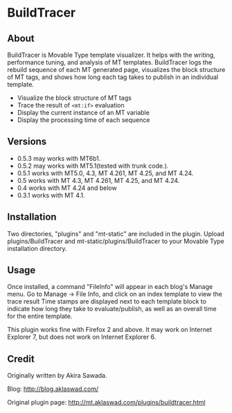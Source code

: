 # BuildTracer

## About

BuildTracer is Movable Type template visualizer. It helps with the writing,
performance tuning, and analysis of MT templates. BuildTracer logs the rebuild
sequence of each MT generated page, visualizes the block structure of MT tags,
and shows how long each tag takes to publish in an individual template.

 * Visualize the block structure of MT tags
 * Trace the result of `<mt:if>` evaluation
 * Display the current instance of an MT variable
 * Display the processing time of each sequence

## Versions

 * 0.5.3 may works with MT6b1.
 * 0.5.2 may works with MT5.1(tested with trunk code.).
 * 0.5.1 works with MT5.0, 4.3, MT 4.261, MT 4.25, and MT 4.24.
 * 0.5 works with MT 4.3, MT 4.261, MT 4.25, and MT 4.24.
 * 0.4 works with MT 4.24 and below
 * 0.3.1 works with MT 4.1.

## Installation

Two directories, "plugins" and "mt-static" are included in the plugin. Upload
plugins/BuildTracer and mt-static/plugins/BuildTracer to your Movable Type
installation directory.

## Usage

Once installed, a command "FileInfo" will appear in each blog's Manage menu.
Go to Manage -> File Info, and click on an index template to view the trace
result Time stamps are displayed next to each template block to indicate how
long they take to evaluate/publish, as well as an overall time for the entire
template.

This plugin works fine with Firefox 2 and above. It may work on Internet
Explorer 7, but does not work on Internet Explorer 6.

## Credit

Originally written by Akira Sawada.

Blog: <http://blog.aklaswad.com/>

Original plugin page: <http://mt.aklaswad.com/plugins/buildtracer.html>
